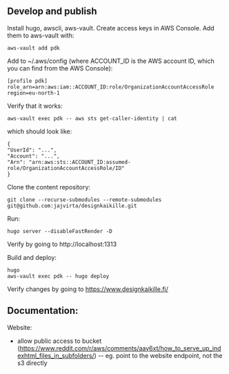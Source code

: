 
## Develop and publish

Install hugo, awscli, aws-vault. Create access keys in AWS Console. Add them
to aws-vault with:

    aws-vault add pdk

Add to ~/.aws/config (where ACCOUNT_ID is the AWS account ID, which you can
find from the AWS Console):

    [profile pdk]
    role_arn=arn:aws:iam::ACCOUNT_ID:role/OrganizationAccountAccessRole
    region=eu-north-1

Verify that it works:

    aws-vault exec pdk -- aws sts get-caller-identity | cat

which should look like:

    {
    "UserId": "...",
    "Account": "...",
    "Arn": "arn:aws:sts::ACCOUNT_ID:assumed-role/OrganizationAccountAccessRole/ID"
    }

Clone the content repository:

    git clone --recurse-submodules --remote-submodules git@github.com:jajvirta/designkaikille.git

Run:

    hugo server --disableFastRender -D

Verify by going to http://localhost:1313

Build and deploy:

    hugo
    aws-vault exec pdk -- hugo deploy

Verify changes by going to https://www.designkaikille.fi/


## Documentation:

Website:
- allow public access to bucket (https://www.reddit.com/r/aws/comments/aay6xt/how_to_serve_up_indexhtml_files_in_subfolders/)
-- eg. point to the website endpoint, not the s3 directly

